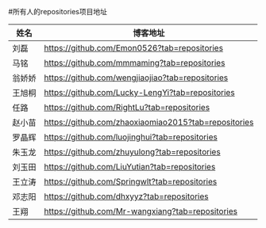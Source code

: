 #所有人的repositories项目地址

| 姓名   | 博客地址                                             |
|--------|------------------------------------------------------|
| 刘磊   | https://github.com/Emon0526?tab=repositories         |
| 马铭   | https://github.com/mmmaming?tab=repositories         |
| 翁娇娇 | https://github.com/wengjiaojiao?tab=repositories     |
| 王旭桐 | https://github.com/Lucky-LengYi?tab=repositories     |
| 任路   | https://github.com/RightLu?tab=repositories          |
| 赵小苗 | https://github.com/zhaoxiaomiao2015?tab=repositories |
| 罗晶辉 | https://github.com/luojinghui?tab=repositories       |
| 朱玉龙 | https://github.com/zhuyulong?tab=repositories        |
| 刘玉田 | https://github.com/LiuYutian?tab=repositories        |
| 王立涛 | https://github.com/Springwlt?tab=repositories        |
| 邓志阳 | https://github.com/dhxyyz?tab=repositories           |
| 王翔   | https://github.com/Mr-wangxiang?tab=repositories     |
